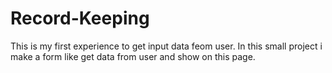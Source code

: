 # Record-Keeping
This is my first experience to get input data feom user. In this small project i make a form like get data from user and show on this page. 
